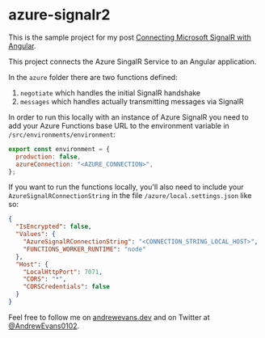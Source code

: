 # azure-signalr2

This is the sample project for my post [Connecting Microsoft SignalR with Angular](https://rhythmandbinary.com/post/2020-10-16-connecting-microsoft-signalr-with-angular).

This project connects the Azure SingalR Service to an Angular application.

In the `azure` folder there are two functions defined:

1. `negotiate` which handles the initial SignalR handshake
2. `messages` which handles actually transmitting messages via SignalR

In order to run this locally with an instance of Azure SignalR you need to add your Azure Functions base URL to the environment variable in `/src/environments/environment`:

```js
export const environment = {
  production: false,
  azureConnection: "<AZURE_CONNECTION>",
};
```

If you want to run the functions locally, you'll also need to include your `AzureSignalRConnectionString` in the file `/azure/local.settings.json` like so:

```json
{
  "IsEncrypted": false,
  "Values": {
    "AzureSignalRConnectionString": "<CONNECTION_STRING_LOCAL_HOST>",
    "FUNCTIONS_WORKER_RUNTIME": "node"
  },
  "Host": {
    "LocalHttpPort": 7071,
    "CORS": "*",
    "CORSCredentials": false
  }
}
```

Feel free to follow me on [andrewevans.dev](https://www.andrewevans.dev) and on Twitter at [@AndrewEvans0102](https://www.twitter.com/andrewevans0102).
